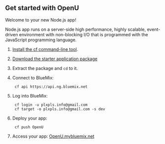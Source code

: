 Get started with OpenU
-----------------------------------
Welcome to your new Node.js app!

Node.js app runs on a server-side high performance, highly scalable, event-driven environment with non-blocking I/O that is programmed with the JavaScript programming language.

1. [Install the cf command-line tool](https://www.ng.bluemix.net/docs/redirect.jsp?name=cf-instructions).
2. [Download the starter application package](https://ace.ng.bluemix.net:443/rest/../rest/apps/6259ce60-1b6f-4cb2-8167-7a3be41d486f/starter-download)
3. Extract the package and `cd` to it.
4. Connect to BlueMix:

		cf api https://api.ng.bluemix.net

5. Log into BlueMix:

		cf login -u plxpls.info@gmail.com
		cf target -o plxpls.info@gmail.com -s dev

6. Deploy your app:

		cf push OpenU

7. Access your app: [OpenU.mybluemix.net](//OpenU.mybluemix.net)

